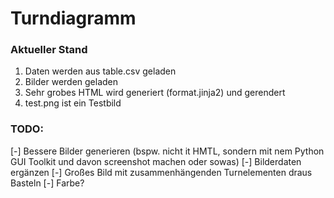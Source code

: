 # Turndiagramm

### Aktueller Stand

1. Daten werden aus table.csv geladen
2. Bilder werden geladen
3. Sehr grobes HTML wird generiert (format.jinja2) und gerendert
4. test.png ist ein Testbild

### TODO:

[-] Bessere Bilder generieren (bspw. nicht it HMTL, sondern mit nem Python GUI Toolkit und davon screenshot machen oder sowas)
[-] Bilderdaten ergänzen
[-] Großes Bild mit zusammenhängenden Turnelementen draus Basteln
[-] Farbe?